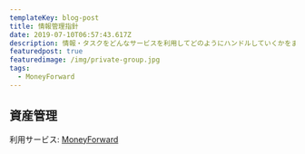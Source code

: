 ```yaml
---
templateKey: blog-post
title: 情報管理指針
date: 2019-07-10T06:57:43.617Z
description: 情報・タスクをどんなサービスを利用してどのようにハンドルしていくかをまとめる。
featuredpost: true
featuredimage: /img/private-group.jpg
tags:
  - MoneyForward
---
```

## 資産管理
利用サービス: [MoneyForward](https://moneyforward.com/) 
